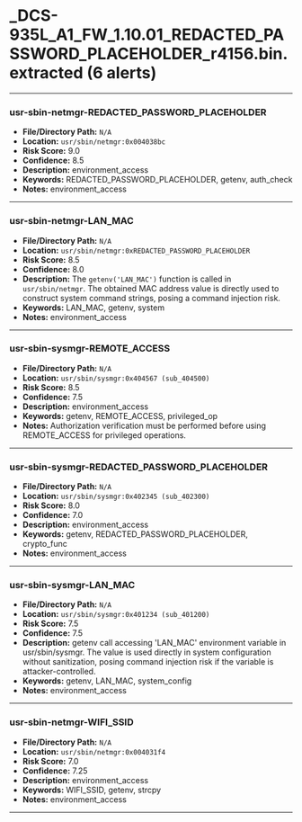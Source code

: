 # _DCS-935L_A1_FW_1.10.01_REDACTED_PASSWORD_PLACEHOLDER_r4156.bin.extracted (6 alerts)

---

### usr-sbin-netmgr-REDACTED_PASSWORD_PLACEHOLDER

- **File/Directory Path:** `N/A`
- **Location:** `usr/sbin/netmgr:0x004038bc`
- **Risk Score:** 9.0
- **Confidence:** 8.5
- **Description:** environment_access
- **Keywords:** REDACTED_PASSWORD_PLACEHOLDER, getenv, auth_check
- **Notes:** environment_access

---
### usr-sbin-netmgr-LAN_MAC

- **File/Directory Path:** `N/A`
- **Location:** `usr/sbin/netmgr:0xREDACTED_PASSWORD_PLACEHOLDER`
- **Risk Score:** 8.5
- **Confidence:** 8.0
- **Description:** The `getenv('LAN_MAC')` function is called in `usr/sbin/netmgr`. The obtained MAC address value is directly used to construct system command strings, posing a command injection risk.
- **Keywords:** LAN_MAC, getenv, system
- **Notes:** environment_access

---
### usr-sbin-sysmgr-REMOTE_ACCESS

- **File/Directory Path:** `N/A`
- **Location:** `usr/sbin/sysmgr:0x404567 (sub_404500)`
- **Risk Score:** 8.5
- **Confidence:** 7.5
- **Description:** environment_access
- **Keywords:** getenv, REMOTE_ACCESS, privileged_op
- **Notes:** Authorization verification must be performed before using REMOTE_ACCESS for privileged operations.

---
### usr-sbin-sysmgr-REDACTED_PASSWORD_PLACEHOLDER

- **File/Directory Path:** `N/A`
- **Location:** `usr/sbin/sysmgr:0x402345 (sub_402300)`
- **Risk Score:** 8.0
- **Confidence:** 7.0
- **Description:** environment_access
- **Keywords:** getenv, REDACTED_PASSWORD_PLACEHOLDER, crypto_func
- **Notes:** environment_access

---
### usr-sbin-sysmgr-LAN_MAC

- **File/Directory Path:** `N/A`
- **Location:** `usr/sbin/sysmgr:0x401234 (sub_401200)`
- **Risk Score:** 7.5
- **Confidence:** 7.5
- **Description:** getenv call accessing 'LAN_MAC' environment variable in usr/sbin/sysmgr. The value is used directly in system configuration without sanitization, posing command injection risk if the variable is attacker-controlled.
- **Keywords:** getenv, LAN_MAC, system_config
- **Notes:** environment_access

---
### usr-sbin-netmgr-WIFI_SSID

- **File/Directory Path:** `N/A`
- **Location:** `usr/sbin/netmgr:0x004031f4`
- **Risk Score:** 7.0
- **Confidence:** 7.25
- **Description:** environment_access
- **Keywords:** WIFI_SSID, getenv, strcpy
- **Notes:** environment_access

---
